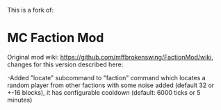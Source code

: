 This is a fork of:
# MC Faction Mod

Original mod wiki: https://github.com/mffbrokenswing/FactionMod/wiki, changes for this version described here:

-Added "locate" subcommand to "faction" command which locates a random player from other factions
with some noise added (default 32 or +-16 blocks), it has configurable cooldown (default: 6000 ticks or 5 minutes)
